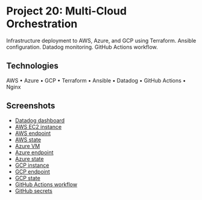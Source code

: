 # Project 20: Multi-Cloud Orchestration

Infrastructure deployment to AWS, Azure, and GCP using Terraform. Ansible configuration. Datadog monitoring. GitHub Actions workflow.

## Technologies

AWS • Azure • GCP • Terraform • Ansible • Datadog • GitHub Actions • Nginx

## Screenshots

- [Datadog dashboard](screenshots/datadog-dashboard.png)
- [AWS EC2 instance](screenshots/aws-console.png)
- [AWS endpoint](screenshots/aws-webapp.png)
- [AWS state](screenshots/aws-state.png)
- [Azure VM](screenshots/azure-console.png)
- [Azure endpoint](screenshots/azure-webapp.png)
- [Azure state](screenshots/azure-state.png)
- [GCP instance](screenshots/gcp-console.png)
- [GCP endpoint](screenshots/gcp-webapp.png)
- [GCP state](screenshots/gcp-state.png)
- [GitHub Actions workflow](screenshots/github-actions.png)
- [GitHub secrets](screenshots/managed-secrets.png)